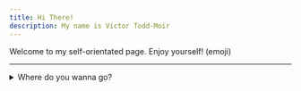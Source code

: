 ```yaml
---
title: Hi There!
description: My name is Victor Todd-Moir
---
```


<a id="home"></a>
Welcome to my self-orientated page. Enjoy yourself! (emoji)


---

<details>
<summary>Where do you wanna go?</summary>
<br>
To read about me, [click here](pages/about.md)
<br>
To contact me, [click here](pages/contact.md)
</details>

